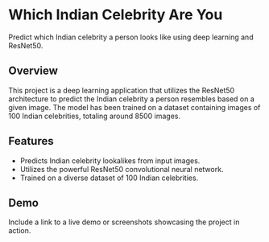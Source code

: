 # Which Indian Celebrity Are You

Predict which Indian celebrity a person looks like using deep learning and ResNet50.

## Overview

This project is a deep learning application that utilizes the ResNet50 architecture to predict the Indian celebrity a person resembles based on a given image. The model has been trained on a dataset containing images of 100 Indian celebrities, totaling around 8500 images.

## Features

- Predicts Indian celebrity lookalikes from input images.
- Utilizes the powerful ResNet50 convolutional neural network.
- Trained on a diverse dataset of 100 Indian celebrities.

## Demo

Include a link to a live demo or screenshots showcasing the project in action.
